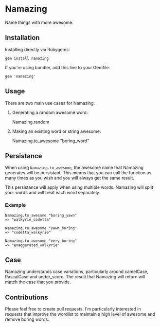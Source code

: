 # Namazing

Name things with more awesome.

## Installation

Installing directly via Rubygems:

    gem install namazing

If you're using bundler, add this line to your Gemfile:

    gem 'namazing'


## Usage

There are two main use cases for Namazing:

1. Generating a random awesome word:

    Namazing.random

2. Making an existing word or string awesome:

    Namazing.to_awesome "boring_word"


## Persistance

When using ````Namazing.to_awesome````, the awesome name that
Namazing generates will be persistant. This means that you
can call the function as many times as you wish and you
will always get the same result.

This persistance will apply when using multiple words. Namazing
will split your words and will treat each word separately.

### Example

    Namazing.to_awesome "boring_yawn"
    => "walkyrie_codetta"

    Namazing.to_awesome "yawn_boring"
    => "codetta_walkyrie"

    Namazing.to_awesome "very_boring"
    => "exaggerated_walkyrie"


## Case

Namazing understands case variations, particularly around
camelCase, PascalCase and under_score. The result that
Namazing will return will match the case that you provide.


## Contributions

Please feel free to create pull requests. I'm particularly
interested in requests that improve the wordlist to maintain
a high level of awesome and remove boring words.
